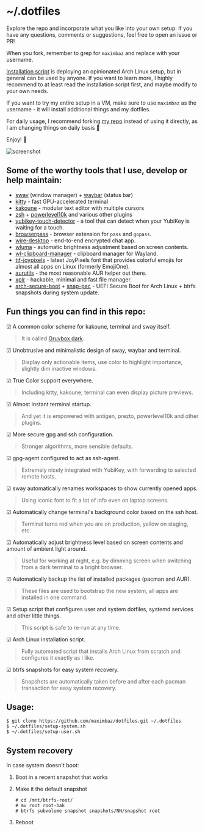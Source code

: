 # ~/.dotfiles

Explore the repo and incorporate what you like into your own setup. If you have any questions, comments or suggestions, feel free to open an issue or PR!

When you fork, remember to grep for `maximbaz` and replace with your username.

[Installation script](https://github.com/maximbaz/dotfiles/blob/master/install.sh) is deploying an opinionated Arch Linux setup, but in general can be used by anyone. If you want to learn more, I highly recommend to at least read the installation script first, and maybe modify to your own needs.

If you want to try my entire setup in a VM, make sure to use `maximbaz` as the username - it will install additional things and my dotfiles.

For daily usage, I recommend forking [my repo](https://github.com/maximbaz/dotfiles) instead of using it directly, as I am changing things on daily basis 🙂

Enjoy! 🚀

![screenshot](https://user-images.githubusercontent.com/1177900/82881781-6f2a7c00-9f40-11ea-936c-78044aeaf52e.png)

## Some of the worthy tools that I use, develop or help maintain:

- [sway](https://github.com/swaywm/sway) (window manager) + [waybar](https://github.com/Alexays/Waybar) (status bar)
- [kitty](https://github.com/kovidgoyal/kitty) - fast GPU-accelerated terminal
- [kakoune](https://github.com/mawww/kakoune) - modular text editor with multiple cursors
- [zsh](https://www.zsh.org) + [powerlevel10k](https://github.com/romkatv/powerlevel10k) and various other plugins
- [yubikey-touch-detector](https://github.com/maximbaz/yubikey-touch-detector) - a tool that can detect when your YubiKey is waiting for a touch.
- [browserpass](https://github.com/browserpass/browserpass-extension) - browser extension for `pass` and `gopass`.
- [wire-desktop](https://github.com/wireapp/wire-desktop) - end-to-end encrypted chat app.
- [wluma](https://github.com/maximbaz/wluma) - automatic brightness adjustment based on screen contents.
- [wl-clipboard-manager](https://github.com/maximbaz/wl-clipboard-manager) - clipboard manager for Wayland.
- [ttf-joypixels](https://www.archlinux.org/packages/community/any/ttf-joypixels/) - latest JoyPixels font that provides colorful emojis for almost all apps on Linux (formerly EmojiOne).
- [aurutils](https://github.com/AladW/aurutils) - the most reasonable AUR helper out there.
- [xplr](https://github.com/sayanarijit/xplr) - hackable, minimal and fast file manager.
- [arch-secure-boot](https://github.com/maximbaz/arch-secure-boot) + [snap-pac](https://github.com/wesbarnett/snap-pac) - UEFI Secure Boot for Arch Linux + btrfs snapshots during system update.

## Fun things you can find in this repo:

☑ A common color scheme for kakoune, terminal and sway itself.

> It is called [Gruvbox dark](https://github.com/morhetz/gruvbox).

☑ Unobtrusive and minimalistic design of sway, waybar and terminal.

> Display only actionable items, use color to highlight importance, slightly dim inactive windows.

☑ True Color support everywhere.

> Including kitty, kakoune; terminal can even display picture previews.

☑ Almost instant terminal startup.

> And yet it is empowered with antigen, prezto, powerlevel10k and other plugins.

☑ More secure gpg and ssh configuration.

> Stronger algorithms, more sensible defaults.

☑ gpg-agent configured to act as ssh-agent.

> Extremely nicely integrated with YubiKey, with forwarding to selected remote hosts.

☑ sway automatically renames workspaces to show currently opened apps.

> Using iconic font to fit a lot of info even on laptop screens.

☑ Automatically change terminal's background color based on the ssh host.

> Terminal turns red when you are on production, yellow on staging, etc.

☑ Automatically adjust brightness level based on screen contents and amount of ambient light around.

> Useful for working at night, e.g. by dimming screen when switching from a dark terminal to a bright browser.

☑ Automatically backup the list of installed packages (pacman and AUR).

> These files are used to bootstrap the new system, all apps are installed in one command.

☑ Setup script that configures user and system dotfiles, systemd services and other little things.

> This script is safe to re-run at any time.

☑ Arch Linux installation script.

> Fully automated script that installs Arch Linux from scratch and configures it exactly as I like.

☑ btrfs snapshots for easy system recovery.

> Snapshots are automatically taken before and after each pacman transaction for easy system recovery.

## Usage:

```
$ git clone https://github.com/maximbaz/dotfiles.git ~/.dotfiles
$ ~/.dotfiles/setup-system.sh
$ ~/.dotfiles/setup-user.sh
```

## System recovery

In case system doesn't boot:

1. Boot in a recent snapshot that works
1. Make it the default snapshot

   ```
   # cd /mnt/btrfs-root/
   # mv root root-bak
   # btrfs subvolume snapshot snapshots/NN/snapshot root
   ```

1. Reboot

